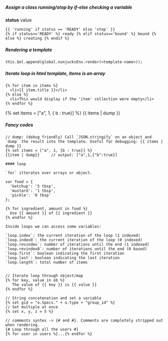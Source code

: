 ##### Assign a class running/stop by if-else checking a variable 

**status** value
```
{{ 'running' if status == 'READY' else 'stop' }}
{% if status=='READY' %} ready {% elif status=='bound' %} bound {% else %} creating {% endif %}
```

##### Rendering a template
`this.$el.append(global.nunjucksEnv.render(<template-name>));`

##### Iterate loop in html template, items is an array
```
{% for item in items %}
  <li>{{ item.title }}</li>
{% else %}
  <li>This would display if the 'item' collection were empty</li>
{% endfor %}
```

{% set items = ["a", 1, { b : true}] %}
{{ items | dump }}

##### Fancy codes
```
// dump: (debug friendly) Call `JSON.stringify` on an object and `dump` the result into the template. Useful for debugging: {{ items | dump }}
{% set items = ["a", 1, {b : true}] %}
{{item | dump}}     // output: ["a",1,{"b":true}]

#### loop

`for` itterates over arrays or object.

var food = {
  'ketchup': '5 tbsp',
  'mustard': '1 tbsp',
  'pickle': '0 tbsp'
};

{% for ingredient, amount in food %}
  Use {{ amount }} of {{ ingredient }}
{% endfor %}

Inside loops we can access some variables:

`loop.index`: the current iteration of the loop (1 indexed)
`loop.index0`: the current iteration of the loop (0 indexed)
`loop.revindex`: number of iterations until the end (1 indexed)
`loop.revindex0`: number of iterations until the end (0 based)
`loop.first`: boolean indicating the first iteration
`loop.last`: boolean indicating the last iteration
`loop.length`: total number of items


// Iterate loop through object/map
{% for key, value in ob %}
   The value of {{ key }} is {{ value }}
{% endfor %}

// String concatenation and set a variable
{% set gid = "o.Specs." + o.type + "group_id" %}
// Set multiple at once
{% set x, y, z = 5 %}

// comments syntex -> {# and #}. Comments are completely stripped out when rendering.
{# Loop through all the users #}
{% for user in users %}...{% endfor %}
```
